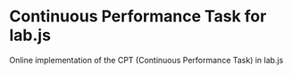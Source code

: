 # Continuous Performance Task for lab.js
Online implementation of the CPT (Continuous Performance Task) in lab.js
